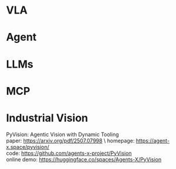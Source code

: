 
# VLA




# Agent


# LLMs


# MCP


# Industrial Vision


PyVision: Agentic Vision with Dynamic Tooling \
paper: https://arxiv.org/pdf/2507.07998  \ 
homepage: https://agent-x.space/pyvision/ \
code: https://github.com/agents-x-project/PyVision \
online demo: https://huggingface.co/spaces/Agents-X/PyVision



